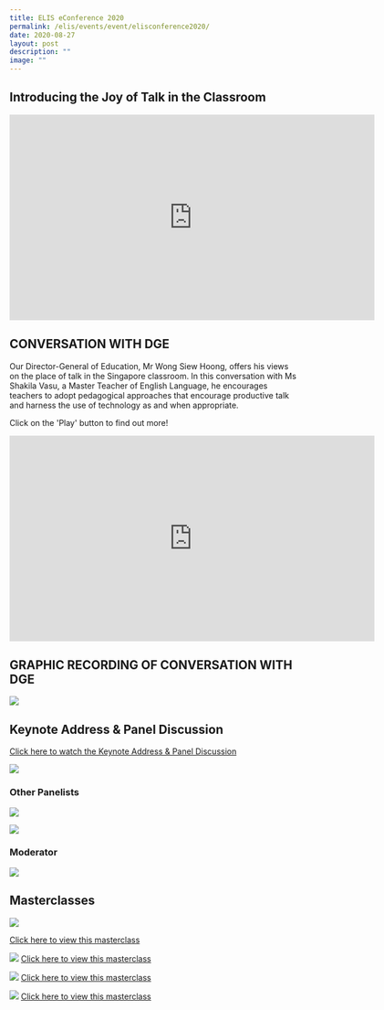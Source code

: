 ```yaml
---
title: ELIS eConference 2020
permalink: /elis/events/event/elisconference2020/
date: 2020-08-27
layout: post
description: ""
image: ""
---
```

## Introducing the Joy of Talk in the Classroom

<iframe src="https://player.vimeo.com/video/440498401" width="640" height="360" frameborder="0" allow="autoplay; margin-left: 1000px; fullscreen; picture-in-picture" allowfullscreen=""></iframe>

## CONVERSATION WITH DGE

Our Director-General of Education, Mr Wong Siew Hoong, offers his views on the place of talk in the Singapore classroom. In this conversation with Ms Shakila Vasu, a Master Teacher of English Language, he encourages teachers to adopt pedagogical approaches that encourage productive talk and harness the use of technology as and when appropriate.  
  
Click on the 'Play' button to find out more!

<iframe src="https://player.vimeo.com/video/451931049" width="640" height="360" frameborder="0" allow="autoplay; margin-left: 1000px; fullscreen; picture-in-picture" allowfullscreen=""></iframe>


## GRAPHIC RECORDING OF CONVERSATION WITH DGE

![](/images/conversationwithdge.png)

## Keynote Address &amp; Panel Discussion

[Click here to watch the Keynote Address &amp; Panel Discussion](/elis/elisconference2020-keynote-address-panel-discussion-videos)

![](/images/keynote1.png)
### Other Panelists
![](/images/keynote2.png)

![](/images/keynote3.png)
### Moderator
![](/images/keynote4.png)


## Masterclasses

![](/images/masterclass.png)

[Click here to view this masterclass](/elis/masterclasses/diagnosing-students-learning-needs/)

![](/images/masterclass2.png)
[Click here to view this masterclass](/elis/masterclasses/teaching-strategies-subject-content-knowledge/)

![](/images/masterclass3.png)
[Click here to view this masterclass](/elis/masterclasses/developing-a-nose-for-quality/)


![](/images/masterclass4.jpg)
[Click here to view this masterclass](/elis/masterclasses/the-commentary-project-an-apprenticeship-in-talking-and-writing-about-reading)